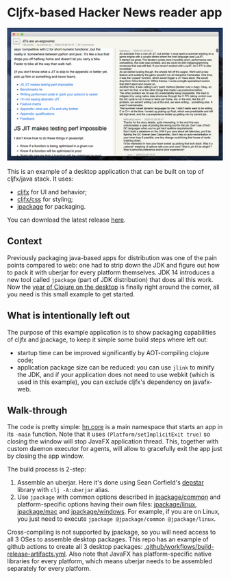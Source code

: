 # Cljfx-based Hacker News reader app

![Screenshot](doc/screenshot.png)

This is an example of a desktop application that can be built on top of cljfx/java stack. 
It uses:
- [cljfx](https://github.com/cljfx/cljfx) for UI and behavior;
- [cljfx/css](https://github.com/cljfx/css) for styling;
- [jpackage](https://openjdk.java.net/jeps/343) for packaging.

You can download the latest release [here](https://github.com/cljfx/hn/releases).

## Context

Previously packaging java-based apps for distribution was
one of the pain points compared to web: one had to strip down the JDK and figure
out how to pack it with uberjar for every platform themselves. JDK 14 introduces a new 
tool called `jpackage` (part of JDK distribution) that does all this work. Now the [year 
of Clojure on the desktop](https://vlaaad.github.io/year-of-clojure-on-the-desktop) is 
finally right around the corner, all you need is this small example to get started.

## What is intentionally left out

The purpose of this example application is to show packaging capabilities of cljfx and
jpackage, to keep it simple some build steps where left out:
- startup time can be improved significantly by AOT-compiling clojure code;
- application package size can be reduced: you can use `jlink` to minify the JDK, and if 
  your application does not need to use webkit (which is used in this example), you can
  exclude cljfx's dependency on javafx-web.

## Walk-through

The code is pretty simple: [hn.core](src/hn/core.clj) is a main namespace that starts
an app in its `-main` function. Note that it uses `(Platform/setImplicitExit true)` so
closing the window will stop JavaFX application thread. This, together with custom daemon 
executor for agents, will allow to gracefully exit the app just by closing the app 
window.

The build process is 2-step:
1. Assemble an uberjar. Here it's done using Sean Corfield's 
[depstar](https://github.com/seancorfield/depstar) library with `clj -A:uberjar` alias.
2. Use `jpackage` with common options described in [jpackage/common](jpackage/common) and 
platform-specific options having their own files: [jpackage/linux](jpackage/linux), 
[jpackage/mac](jpackage/mac) and [jpackage/windows](jpackage/windows). For example, if you 
are on Linux, you just need to execute `jpackage @jpackage/common @jpackage/linux`. 

Cross-compiling is not supported by jpackage, so you will need access to all 3 OSes to 
assemble desktop packages. This repo has an example of github actions to create all 
3 desktop packages: [.github/workflows/build-release-artifacts.yml](.github/workflows/build-release-artifacts.yml).
Also note that JavaFX has platform-specific native libraries for every platform, which 
means uberjar needs to be assembled separately for every platform.
